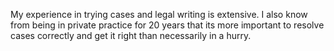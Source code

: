 My experience in trying cases and legal writing is extensive.  I also know from being in private practice for 20 years that its more important to resolve cases correctly and get it right than necessarily in a hurry.